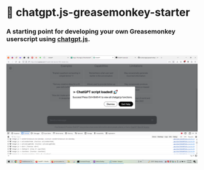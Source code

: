 # 🙈 chatgpt.js-greasemonkey-starter

### A starting point for developing your own Greasemonkey userscript using [chatgpt.js](https://github.com/kudoai/chatgpt.js).

<br>

<img src="../media/images/screenshots/chatgpt-userscript-on.png">
